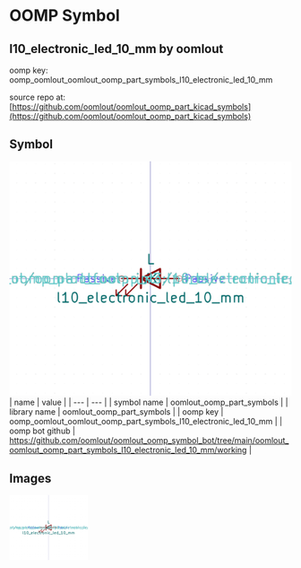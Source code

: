 # OOMP Symbol  
## l10_electronic_led_10_mm  by oomlout  
  
oomp key: oomp_oomlout_oomlout_oomp_part_symbols_l10_electronic_led_10_mm  
  
source repo at: [https://github.com/oomlout/oomlout_oomp_part_kicad_symbols](https://github.com/oomlout/oomlout_oomp_part_kicad_symbols)  
## Symbol  
  
[![working.png](working_600.png)](working.png)  
| name | value | 
| --- | --- | 
| symbol name | oomlout_oomp_part_symbols | 
| library name | oomlout_oomp_part_symbols | 
| oomp key | oomp_oomlout_oomlout_oomp_part_symbols_l10_electronic_led_10_mm | 
| oomp bot github | https://github.com/oomlout/oomlout_oomp_symbol_bot/tree/main/oomlout_oomlout_oomp_part_symbols_l10_electronic_led_10_mm/working | 
## Images  
  
[![working.png](working_140.png)](working.png)  
